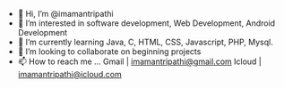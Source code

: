 - 👋 Hi, I’m @imamantripathi
- 👀 I’m interested in software development, Web Development, Android Development
- 🌱 I’m currently learning Java, C, HTML, CSS, Javascript, PHP, Mysql.
- 💞️ I’m looking to collaborate on beginning projects
- 📫 How to reach me ...
Gmail | imamantripathi@gmail.com
Icloud | imamantripathi@icloud.com

<!---
imamantripathi/imamantripathi is a ✨ special ✨ repository because its `README.md` (this file) appears on your GitHub profile.
You can click the Preview link to take a look at your changes.
--->
